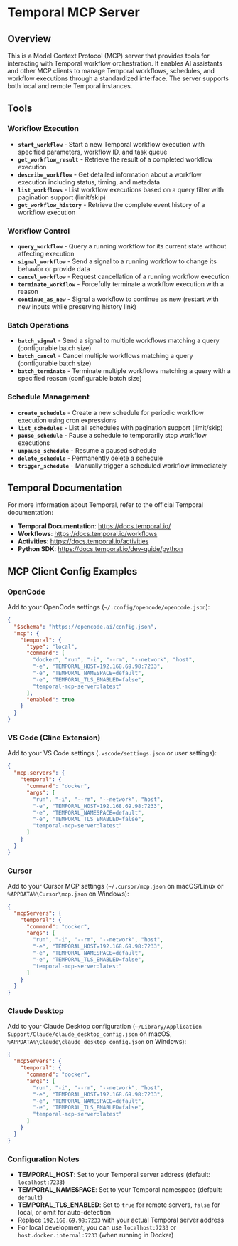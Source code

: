 # Temporal MCP Server

## Overview

This is a Model Context Protocol (MCP) server that provides tools for interacting with Temporal workflow orchestration. It enables AI assistants and other MCP clients to manage Temporal workflows, schedules, and workflow executions through a standardized interface. The server supports both local and remote Temporal instances.

## Tools

### Workflow Execution

- **`start_workflow`** - Start a new Temporal workflow execution with specified parameters, workflow ID, and task queue
- **`get_workflow_result`** - Retrieve the result of a completed workflow execution
- **`describe_workflow`** - Get detailed information about a workflow execution including status, timing, and metadata
- **`list_workflows`** - List workflow executions based on a query filter with pagination support (limit/skip)
- **`get_workflow_history`** - Retrieve the complete event history of a workflow execution

### Workflow Control

- **`query_workflow`** - Query a running workflow for its current state without affecting execution
- **`signal_workflow`** - Send a signal to a running workflow to change its behavior or provide data
- **`cancel_workflow`** - Request cancellation of a running workflow execution
- **`terminate_workflow`** - Forcefully terminate a workflow execution with a reason
- **`continue_as_new`** - Signal a workflow to continue as new (restart with new inputs while preserving history link)

### Batch Operations

- **`batch_signal`** - Send a signal to multiple workflows matching a query (configurable batch size)
- **`batch_cancel`** - Cancel multiple workflows matching a query (configurable batch size)
- **`batch_terminate`** - Terminate multiple workflows matching a query with a specified reason (configurable batch size)

### Schedule Management

- **`create_schedule`** - Create a new schedule for periodic workflow execution using cron expressions
- **`list_schedules`** - List all schedules with pagination support (limit/skip)
- **`pause_schedule`** - Pause a schedule to temporarily stop workflow executions
- **`unpause_schedule`** - Resume a paused schedule
- **`delete_schedule`** - Permanently delete a schedule
- **`trigger_schedule`** - Manually trigger a scheduled workflow immediately

## Temporal Documentation

For more information about Temporal, refer to the official Temporal documentation:

- **Temporal Documentation**: https://docs.temporal.io/
- **Workflows**: https://docs.temporal.io/workflows
- **Activities**: https://docs.temporal.io/activities
- **Python SDK**: https://docs.temporal.io/dev-guide/python

## MCP Client Config Examples

### OpenCode

Add to your OpenCode settings (`~/.config/opencode/opencode.json`):

```json
{
  "$schema": "https://opencode.ai/config.json",
  "mcp": {
    "temporal": {
      "type": "local",
      "command": [
        "docker", "run", "-i", "--rm", "--network", "host",
        "-e", "TEMPORAL_HOST=192.168.69.98:7233",
        "-e", "TEMPORAL_NAMESPACE=default",
        "-e", "TEMPORAL_TLS_ENABLED=false",
        "temporal-mcp-server:latest"
      ],
      "enabled": true
    }
  }
}
```

### VS Code (Cline Extension)

Add to your VS Code settings (`.vscode/settings.json` or user settings):

```json
{
  "mcp.servers": {
    "temporal": {
      "command": "docker",
      "args": [
        "run", "-i", "--rm", "--network", "host",
        "-e", "TEMPORAL_HOST=192.168.69.98:7233",
        "-e", "TEMPORAL_NAMESPACE=default",
        "-e", "TEMPORAL_TLS_ENABLED=false",
        "temporal-mcp-server:latest"
      ]
    }
  }
}
```

### Cursor

Add to your Cursor MCP settings (`~/.cursor/mcp.json` on macOS/Linux or `%APPDATA%\Cursor\mcp.json` on Windows):

```json
{
  "mcpServers": {
    "temporal": {
      "command": "docker",
      "args": [
        "run", "-i", "--rm", "--network", "host",
        "-e", "TEMPORAL_HOST=192.168.69.98:7233",
        "-e", "TEMPORAL_NAMESPACE=default",
        "-e", "TEMPORAL_TLS_ENABLED=false",
        "temporal-mcp-server:latest"
      ]
    }
  }
}
```

### Claude Desktop

Add to your Claude Desktop configuration (`~/Library/Application Support/Claude/claude_desktop_config.json` on macOS, `%APPDATA%\Claude\claude_desktop_config.json` on Windows):

```json
{
  "mcpServers": {
    "temporal": {
      "command": "docker",
      "args": [
        "run", "-i", "--rm", "--network", "host",
        "-e", "TEMPORAL_HOST=192.168.69.98:7233",
        "-e", "TEMPORAL_NAMESPACE=default",
        "-e", "TEMPORAL_TLS_ENABLED=false",
        "temporal-mcp-server:latest"
      ]
    }
  }
}
```

### Configuration Notes

- **TEMPORAL_HOST**: Set to your Temporal server address (default: `localhost:7233`)
- **TEMPORAL_NAMESPACE**: Set to your Temporal namespace (default: `default`)
- **TEMPORAL_TLS_ENABLED**: Set to `true` for remote servers, `false` for local, or omit for auto-detection
- Replace `192.168.69.98:7233` with your actual Temporal server address
- For local development, you can use `localhost:7233` or `host.docker.internal:7233` (when running in Docker)
